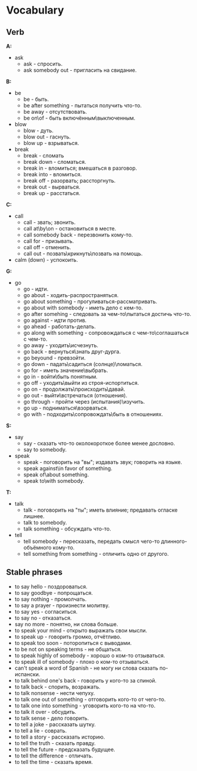 # Vocabulary
## <a name = "Verb">Verb</a>
**A:**
- ask
  - ask - спросить.
  - ask somebody out - пригласить на свидание.

**B:**
- be
  - be - быть.
  - be after something - пытаться получить что-то.
  - be away - отсутствовать.
  - be on\of - быть включённым\выключенным.
- blow
  - blow - дуть.
  - blow out - гаснуть.
  - blow up - взрываться.
- break
  - break - сломать
  - break down - сломаться.
  - break in - вломиться; вмешаться в разговор.
  - break into - вломиться.
  - break off - разорвать; рассторгнуть.
  - break out - вырваться.
  - break up - расстаться.

**С:**
- call
  - call - звать; звонить.
  - call at\by\on - остановиться в месте.
  - call somebody back - перезвонить кому-то.
  - call for - призывать.
  - call off - отменить.
  - call out - позвать\крикнуть\позвать на помощь.
- calm (down) - успокоить.

**G:**
- go
  - go - идти.
  - go about - ходить-распространяться.
  - go about something - прогуливаться-рассматривать.
  - go about with somebody - иметь дело с кем-то.
  - go after somehing - следовать за чем-то\пытаться достичь что-то.
  - go against - идти против.
  - go ahead - работать-делать.
  - go along with something - сопровождаться с чем-то\соглашаться с чем-то.
  - go away - уходить\исчезнуть.
  - go back - вернуться\знать друг-дурга.
  - go beyound - превзойти.
  - go down - падать\садиться (солнце)\ломаться.
  - go for - иметь значение\выбрать.
  - go in - войти\быть понятным.
  - go off - уходить\выйти из строя-испортиться.
  - go on - продолжать\происходить\давай.
  - go out - выйти\встречаться (отношения).
  - go through - пройти через (испытания)\изучить.
  - go up - подниматься\взорваться.
  - go with - подходить\сопровождать\быть в отношениях.

**S:**
- say
  - say - сказать что-то околокороткое более менее дословно.
  - say to somebody.
- speak
  - speak - поговорить на "вы"; издавать звук; говорить на языке.
  - speak against\in favor of something.
  - speak of\about something.
  - speak to\with somebody.

**T:**
- talk
  - talk - поговорить на "ты"; иметь влияние; предавать огласке лишнее.
  - talk to somebody.
  - talk something - обсуждать что-то.
- tell
  - tell somebody - пересказать, передать смысл чего-то длинного-объёмного кому-то.
  - tell something from something - отличить одно от другого.

## Stable phrases
- to say hello - поздороваться.
- to say goodbye - попрощаться.
- to say nothing - промолчать.
- to say a prayer - произнести молитву.
- to say yes - согласиться.
- to say no - отказаться.
- say no more - понятно, ни слова больше.
- to speak your mind - открыто выражать свои мысли.
- to speak up - говорить громко, отчётливо.
- to speak too soon - поторопиться с выводами.
- to be not on speaking terms - не общаться.
- to speak highly of somebody - хорошо о ком-то отзываться.
- to speak ill of somebody - плохо о ком-то отзываться.
- can't speak a word of Spanish - не могу ни слова сказать по-испански.
- to talk behind one's back - говорить у кого-то за спиной.
- to talk back - спорить, возражать.
- to talk nonsense - нести чепуху.
- to talk one out of something - отговорить кого-то от чего-то.
- to talk one into something - уговорить кого-то на что-то.
- to talk it over - обсудить.
- to talk sense - дело говорить.
- to tell a joke - рассказать шутку.
- to tell a lie - соврать.
- to tell a story - рассказать историю.
- to tell the truth - сказать правду.
- to tell the future - предсказать будущее.
- to tell the difference - отличать.
- to tell the time - сказать время.
